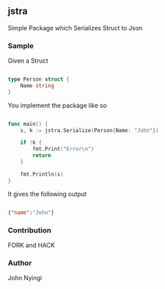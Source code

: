 ## jstra
Simple Package which Serializes Struct to Json

### Sample
Given a Struct

```go

type Person struct {
	Name string
}
```

You implement the package like so

```go

func main() {
	s, k := jstra.Serialize(Person{Name: "John"})

	if !k {
		fmt.Print("Error\n")
		return
	}

	fmt.Println(s)
}

```


It gives the following output

```json

{"name":"John"}
```

### Contribution
FORK and HACK

### Author
John Nyingi
